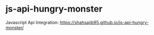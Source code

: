 ﻿# js-api-hungry-monster
 
 Javascript Api Integration: https://shahsajib95.github.io/js-api-hungry-monster/
